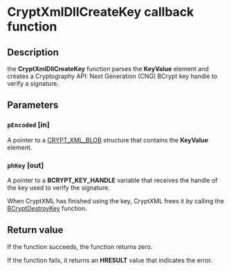 # CryptXmlDllCreateKey callback function

## Description

the **CryptXmlDllCreateKey** function parses the **KeyValue** element and creates a Cryptography API: Next Generation (CNG) BCrypt key handle to verify a signature.

## Parameters

### `pEncoded` [in]

A pointer to a [CRYPT_XML_BLOB](https://learn.microsoft.com/windows/desktop/api/cryptxml/ns-cryptxml-crypt_xml_blob) structure that contains the **KeyValue** element.

### `phKey` [out]

A pointer to a **BCRYPT_KEY_HANDLE** variable that receives the handle of the key used to verify the signature.

When CryptXML has finished using the key, CryptXML frees it by calling the [BCryptDestroyKey](https://learn.microsoft.com/windows/desktop/api/bcrypt/nf-bcrypt-bcryptdestroykey) function.

## Return value

If the function succeeds, the function returns zero.

If the function fails, it returns an **HRESULT** value that indicates the error.